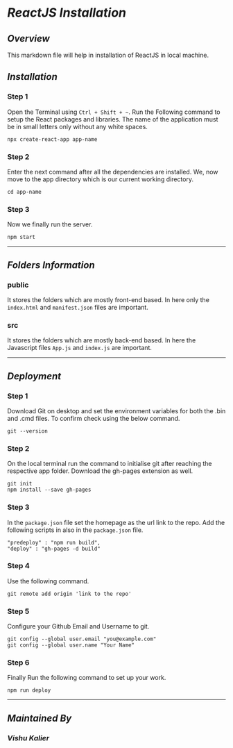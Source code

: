 # ***ReactJS Installation***

## ***Overview***
This markdown file will help in installation of ReactJS in local machine.

## ***Installation***

### Step 1

Open the Terminal using `Ctrl + Shift + ~`. Run the Following command to setup the React packages and libraries. The name of the application must be in small 
letters only without any white spaces.

    npx create-react-app app-name

### Step 2

Enter the next command after all the dependencies are installed. We, now move to the app directory which is our current working directory.

    cd app-name

### Step 3

Now we finally run the server.

    npm start

----

## ***Folders Information***

### public

It stores the folders which are mostly front-end based. In here only the `index.html` and `manifest.json` files are important.

### src

It stores the folders which are mostly back-end based. In here the Javascript files `App.js` and `index.js` are important.

----


## ***Deployment***

### Step 1 

Download Git on desktop and set the environment variables for both the .bin and .cmd files. To confirm check using the below command.

    git --version

### Step 2

On the local terminal run the command to initialise git after reaching the respective app folder. Download the gh-pages extension as well.

    git init
    npm install --save gh-pages

### Step 3

In the `package.json` file set the homepage as the url link to the repo. Add the following scripts in also in the `package.json` file.

    "predeploy" : "npm run build",
    "deploy" : "gh-pages -d build"

### Step 4

Use the following command.

    git remote add origin 'link to the repo'

### Step 5

Configure your Github Email and Username to git.

    git config --global user.email "you@example.com"
    git config --global user.name "Your Name"

### Step 6

Finally Run the following command to set up your work.

    npm run deploy

----

## ***Maintained By***
### ***Vishu Kalier***

















